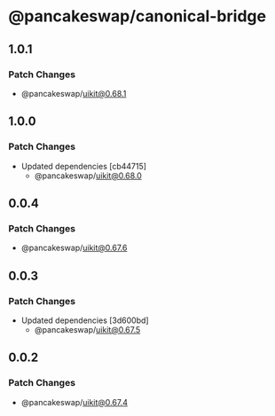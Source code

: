 # @pancakeswap/canonical-bridge

## 1.0.1

### Patch Changes

- @pancakeswap/uikit@0.68.1

## 1.0.0

### Patch Changes

- Updated dependencies [cb44715]
  - @pancakeswap/uikit@0.68.0

## 0.0.4

### Patch Changes

- @pancakeswap/uikit@0.67.6

## 0.0.3

### Patch Changes

- Updated dependencies [3d600bd]
  - @pancakeswap/uikit@0.67.5

## 0.0.2

### Patch Changes

- @pancakeswap/uikit@0.67.4

